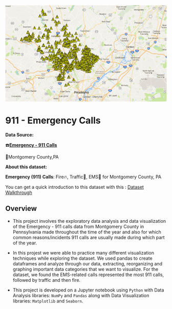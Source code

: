<img src='image/ecp.png' width='1400' height='300'>

# 911 - Emergency Calls 
    
    
**Data Source:**  

:phone:[**Emergency - 911 Calls**](https://www.kaggle.com/mchirico/montcoalert)  

:round_pushpin:Montgomery County,PA

**About this dataset:**  

**Emergency (911) Calls**: Fire:fire:, Traffic:vertical_traffic_light:, EMS:hospital: for Montgomery County, PA  

You can get a quick introduction to this dataset with this : [Dataset Walkthrough](https://www.kaggle.com/mchirico/dataset-walk-through-911)

## Overview
- This project involves the exploratory data analysis and data visualization of the Emergency - 911 calls data from Montgomery County in Pennsylvania made throughout the time of the year and also for which common reasons/incidents 911 calls are usually made during which part of the year.

- In this projest we were able to practice many different visualization techniques while exploring the dataset. We used pandas to create dataframes and analyze through our data, extracting, reorganizing and graphing important data categories that we want to visualize. For the dataset, we found the EMS-related calls represented the most 911 calls, followed by traffic and then fire.

- This project is developed on a Jupyter notebook using `Python` with Data Analysis libraries: `NumPy` and `Pandas` along with Data Visualization libraries: `Matplotlib` and `Seaborn`.



